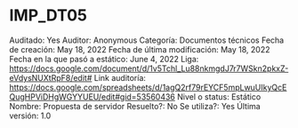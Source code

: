 # IMP_DT05

Auditado: Yes
Auditor: Anonymous
Categoría: Documentos técnicos
Fecha de creación: May 18, 2022
Fecha de última modificación: May 18, 2022
Fecha en la que pasó a estático: June 4, 2022
Liga: https://docs.google.com/document/d/1v5Tchl_Lu88nkmgdJ7r7WSkn2pkxZ-eVdysNUXtRpF8/edit#
Link auditoría: https://docs.google.com/spreadsheets/d/1agQ2rf79rEYCF5mpLwuUIkyQcEQugHPViDHgWGYYUEU/edit#gid=53560436
Nivel o status: Estático
Nombre: Propuesta de servidor
Resuelto?: No
Se utiliza?: Yes
Última versión: 1.0